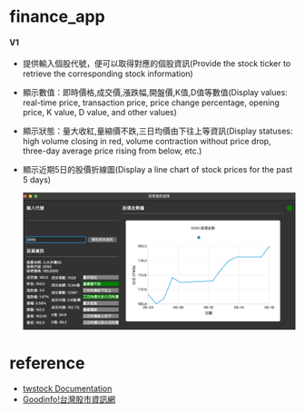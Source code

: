 # finance_app
#### V1
* 提供輸入個股代號，便可以取得對應的個股資訊(Provide the stock ticker to retrieve the corresponding stock information)
* 顯示數值：即時價格,成交價,漲跌幅,開盤價,K值,D值等數值(Display values: real-time price, transaction price, price change percentage, opening price, K value, D value, and other values)
* 顯示狀態：量大收紅,量縮價不跌,三日均價由下往上等資訊(Display statuses: high volume closing in red, volume contraction without price drop, three-day average price rising from below, etc.)
* 顯示近期5日的股價折線圖(Display a line chart of stock prices for the past 5 days)

    <img src="images/v1.png" alt="alt text" width="500">

# reference
* [twstock Documentation](https://twstock.readthedocs.io/_/downloads/zh-tw/latest/pdf/)
* [Goodinfo!台灣股市資訊網](https://goodinfo.tw/tw/index.asp)